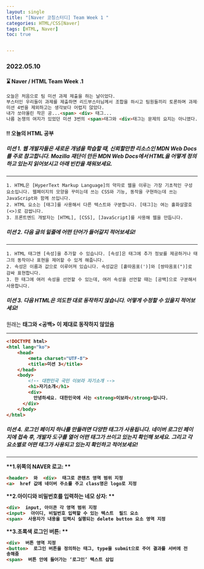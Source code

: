 ```yaml
---
layout: single
title: "[Naver 코칭스터디] Team Week 1 "
categories: HTML/CSS[Naver]
tags: [HTML, Naver]
toc: true


---
```




### 2022.05.10

#### ⌛️ Naver / HTML Team Week .1

```md
오늘은 처음으로 팀 미션 과제 제출을 하는 날이었다. 
부스터인 우리들이 과제를 제출하면 리드부스터님께서 조합을 하시고 팀원들끼리 토론하며 과제를 완성시키는 과정이였다. 
미션 4번을 제외하고는 생각보다 어렵지 않았다. 
내가 쏘아올린 작은 공...<span> <div> 태그...
나름 논쟁의 여지가 있었던 미션 3번의 <span>태그와 <div>태그는 문제의 요지는 아니였다. 
```

#### ‼️ 오늘의 HTML 공부 

##### **미션 1. 웹 개발자들은 새로운 개념을 학습할 때, 신뢰할만한 리소스인 MDN Web Docs를 주로 참고합니다. Mozilla 재단이 만든 MDN Web Docs에서 HTML을 어떻게 정의하고 있는지 읽어보시고 아래 빈칸을 채워보세요.**

------

```
1. HTML은 [HyperText Markup Language]의 약자로 웹을 이루는 가장 기초적인 구성 요소입니다. 웹페이지의 모양을 꾸미는데 쓰는 CSS와 기능, 동작을 구현하는데 쓰는 JavaScript와 함께 쓰입니다.
2. HTML 요소는 [태그]를 사용해서 다른 텍스트와 구분합니다. [태그]는 여는 홀화살괄호(<>)로 감쌉니다.
3. 프론트엔드 개발자는 [HTML], [CSS], [JavaScript]를 사용해 웹을 만듭니다.
```

##### **미션 2. 다음 글의 밑줄에 어떤 단어가 들어갈지 적어보세요!**

------

```
1. HTML 태그엔 [속성]을 추가할 수 있습니다. [속성]은 태그에 추가 정보를 제공하거나 태그의 동작이나 표현을 제어할 수 있게 해줍니다.
2. 속성은 이름과 값으로 이루어져 있습니다. 속성값은 [홑따옴표(')]와 [쌍따옴표(")]로 감싸 표현합니다.
3. 한 태그에 여러 속성을 선언할 수 있는데, 여러 속성을 선언할 때는 [공백]으로 구분해서 사용합니다.
```

##### **미션 3. 다음 HTML은 의도한 대로 동작하지 않습니다. 어떻게 수정할 수 있을지 적어보세요!**

원래는 <strong> 태그와 <공백> 이 제대로 동작하지 않았음 

------

```html
<!DOCTYPE html>
<html lang="ko">
    <head>
        <meta charset="UTF-8">
        <title>미션 3</title>
    </head>
    <body>
        <!-- 대한민국 국민 이보라 자기소개 -->
        <h1>자기소개</h1>
      	<div>
          안녕하세요. 대한민국에 사는 <strong>이보라</strong>입니다.
      </div>
    </body>
</html>
```

##### **미션 4. 로그인 페이지 하나를 만들려면 다양한 태그가 사용됩니다. 네이버 로그인 페이지에 접속 후, 개발자 도구를 열어 어떤 태그가 쓰이고 있는지 확인해 보세요. 그리고 각 요소별로 어떤 태그가 사용되고 있는지 확인하고 적어보세요!**

------

**1.위쪽의 NAVER 로고: **

```md
<header>  와  <div>  태그로 콘텐츠 영역 범위 지정
<a>  href 값에 네이버 주소를 주고 class명은 logo로 지정
```

**2.아이디와 비밀번호를 입력하는 네모 상자: **

```md
<div>  input, 아이콘 각 영역 범위 지정
<input>  아이디, 비밀번호 입력할 수 있는 텍스트  필드 요소
<span>  사용자가 내용을 입력시 실행되는 delete button 요소 영역 지정 
```

**3.초록색 로그인 버튼: **

```md
<div>  버튼 영역 지정
<button>  로그인 버튼을 정의하는 태그, type을 submit으로 주어 결과를 서버에 전
송해줌
<span>  버튼 안에 들어가는 ‘로그인’ 텍스트 삽입
```






